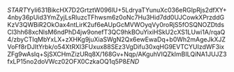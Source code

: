 $START$Yyli631BikcHX7D2GrtztW096lU+5LdryaTYunuXc036eRGIpRjs2dfXY+4nby36pUid3YmZyjLsRIuzcTFhwsm6z0oNc7Hu3Hid7dd0UJCowkXPrzddGKzV3QWBiR2OkOax4ntLirK2uf6eAUpGcMVWOyqVy0roRjS5fOSQNOZDtdsCl3hh68xcNlsM6ndPhD4jw9onefT3QC9hkBOuYixiHSkU2cXS1LUwi1A/rqaQ4/zbyCTIqMbYxLX+zXHKg9juXiaSWgN2Qx6ewEwaDq+b0Wh2mAgeJkXJZVoFf8rDJItYrbk/o54XtRXl3FUxux88SEz3VgDifu30xqHG9EVTCYUIzdWF3ixZFg9wAsIq+SjSXCHmZizURq8X/168Gv+Nqp/AKguhVIQZklmBILQiNA1JUJZ3fxLP15no2doVWcz02OFX0CzkaOQ1q5P8$END$
